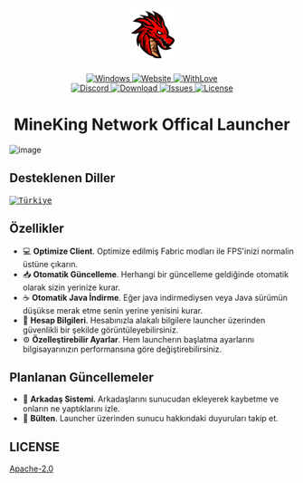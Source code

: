 <p align="center">
  <a target="_blank">
    <img alt="Logo" width="100" src="https://raw.githubusercontent.com/MineKing-Development/MineKing-Launcher/refs/heads/main/assets/logo.png">
  </a>
</p>

<p align="center">
  <a href="https://github.com/MineKing-Development/MineKing-Launcher" style="max-height: 5;">
    <img src="https://img.shields.io/badge/Windows-0078D6?style=for-the-badge&logo=windows&logoColor=white" width="80" alt="Windows">
  </a>
  <a href="https://mineking.net">
    <img src="https://img.shields.io/badge/website-000000?style=for-the-badge&logo=About.me&logoColor=white" width="90" alt="Website">
  </a>
  <a href="https://aronshire.dev">
    <img src="http://ForTheBadge.com/images/badges/built-with-love.svg" width="100" alt="WithLove">
  </a>
  <br>
  <a href="https://mineking.net/discord">
    <img src="https://discord.com/api/guilds/791656707930849311/widget.png" alt="Discord">
  </a>
  <a href="https://github.com/MineKing-Development/MineKing-Launcher/releases">
    <img src="https://img.shields.io/github/downloads/MineKing-Development/MineKing-Launcher/total.svg" alt="Download">
  </a>
  <a href="https://github.com/MineKing-Development/MineKing-Launcher/issues">
    <img src="https://img.shields.io/github/issues/MineKing-Development/MineKing-Launcher.svg" alt="Issues">
  </a>
  <a href="https://github.com/MineKing-Development/MineKing-Launcher/">
    <img src="https://img.shields.io/github/license/MineKing-Development/MineKing-Launcher.svg" alt="License">
  </a>
</p>


<h1 align="center">MineKing Network Offical Launcher</h1>

![image](https://github.com/user-attachments/assets/d0b50311-27ae-4c67-85d4-a8ac94f7d322)

## Desteklenen Diller
<kbd>[<img title="Türkiye" alt="Türkiye" src="https://upload.wikimedia.org/wikipedia/commons/b/b4/Flag_of_Turkey.svg" width="22">](/README.md)</kbd>

## Özellikler
- 💻 **Optimize Client**. Optimize edilmiş Fabric modları ile FPS'inizi normalin üstüne çıkarın.
- 📥 **Otomatik Güncelleme**. Herhangi bir güncelleme geldiğinde otomatik olarak sizin yerinize kurar.
- ☕ **Otomatik Java İndirme**. Eğer java indirmediysen veya Java sürümün düşükse merak etme senin yerine yenisini kurar.
- 📂 **Hesap Bilgileri**. Hesabınızla alakalı bilgilere launcher üzerinden güvenlikli bir şekilde görüntüleyebilirsiniz.
- ⚙️ **Özelleştirebilir Ayarlar**. Hem launcherın başlatma ayarlarını bilgisayarınızın performansına göre değiştirebilirsiniz.

## Planlanan Güncellemeler
- 👥 **Arkadaş Sistemi**. Arkadaşlarını sunucudan ekleyerek kaybetme ve onların ne yaptıklarını izle.
- 📰 **Bülten**. Launcher üzerinden sunucu hakkındaki duyuruları takip et.

## LICENSE
[Apache-2.0](LICENSE)

